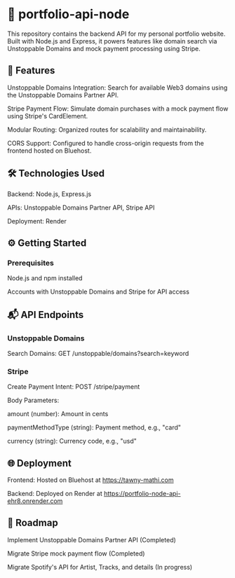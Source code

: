# 📡 portfolio-api-node

This repository contains the backend API for my personal portfolio website. Built with Node.js and Express, it powers features like domain search via Unstoppable Domains and mock payment processing using Stripe.

## 🚀 Features

Unstoppable Domains Integration: Search for available Web3 domains using the Unstoppable Domains Partner API.

Stripe Payment Flow: Simulate domain purchases with a mock payment flow using Stripe's CardElement.

Modular Routing: Organized routes for scalability and maintainability.

CORS Support: Configured to handle cross-origin requests from the frontend hosted on Bluehost.

## 🛠️ Technologies Used

Backend: Node.js, Express.js

APIs: Unstoppable Domains Partner API, Stripe API

Deployment: Render​

## ⚙️ Getting Started

### Prerequisites

Node.js and npm installed

Accounts with Unstoppable Domains and Stripe for API access​

## 📬 API Endpoints

### Unstoppable Domains
Search Domains: GET /unstoppable/domains?search=keyword​

### Stripe
Create Payment Intent: POST /stripe/payment

Body Parameters:

amount (number): Amount in cents

paymentMethodType (string): Payment method, e.g., "card"

currency (string): Currency code, e.g., "usd"

## 🌐 Deployment

Frontend: Hosted on Bluehost at https://tawny-mathi.com

Backend: Deployed on Render at https://portfolio-node-api-ehr8.onrender.com

## 📌 Roadmap

 Implement Unstoppable Domains Partner API (Completed)

 Migrate Stripe mock payment flow (Completed)

 Migrate Spotify's API for Artist, Tracks, and details (In progress)
